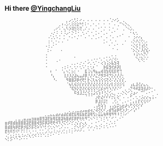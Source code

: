 ## Hi there [@YingchangLiu](https://github.com/YingchangLiu)

```
⠀⠀⠀⠀⠀⠀⠀⠀⠀⠀⠀⠀⠀⠀⠀⠀⠀⠀⠀⠀⠀⠀⠀⡀⡠⢂⢃⠅⠔⠠⠀⠄⠠⠀⠄⠠⠀⠄⠠⠈⡐⠔⡡⠀⢀⠀⠀⠀⠀⠀⠀⠀⠀⠀⠀⠀⠀⠀⠀⠀
⠀⠀⠀⠀⠀⠀⠀⠀⠀⠀⠀⠀⠀⠀⠀⠀⠀⠀⠀⠀⢀⠰⠠⡡⢂⢕⢕⣕⠓⡃⠅⠂⡀⠂⡀⠂⠀⠂⠀⠂⠀⠄⢀⠉⠢⡑⢄⠀⠀⠀⠀⠀⠀⠀⠀⠀⠀⠀⠀⠀
⠀⠀⠀⠀⠀⠀⠀⠀⠀⠀⠀⠀⠀⠀⠀⠀⠀⠀⢀⠔⠡⠈⢄⠣⡱⢽⣓⢕⢝⢀⠌⠠⠀⠄⠀⠂⠁⡈⠀⡁⠐⠀⠄⠀⢀⠈⠢⡡⡀⠀⠀⠀⠀⠀⠀⠀⠀⠀⠀⠀
⠀⠀⠀⠀⠀⠀⠀⠀⠀⠀⠀⠀⠀⠀⠀⠀⠀⠠⡐⠨⠀⠅⠨⡠⠂⡑⠨⠐⠀⢂⠠⠁⠐⠀⡁⠄⠁⡀⠄⠀⠂⠁⠀⠀⡀⠀⠀⠂⢆⢂⠀⠀⠀⠀⠀⠀⠀⠀⠀⠀
⠀⠀⠀⠀⠀⠀⠀⠀⠀⠀⠀⠀⠀⠀⠀⠀⠠⢁⢂⠡⢈⠀⡁⠀⠂⠄⠂⡈⠈⠀⠄⠈⢀⠁⡀⠄⠂⠀⠄⠈⠠⠀⠂⠁⠀⠀⠐⠀⢐⠔⠔⡄⠀⠀⠀⠀⠀⠀⠀⠀
⠀⠀⠀⠀⠀⠀⠀⠀⠀⠀⠀⠀⠀⠀⠀⠀⢐⠐⡀⠂⠄⠠⠀⠈⠀⠀⠀⠀⠀⠀⠀⠀⠀⠀⠀⠀⠀⡁⠄⠈⡀⠐⠀⠀⠀⠂⠀⠠⡑⠜⢌⢊⢂⠄⠀⠀⠀⠀⠀⠀
⠀⠀⠀⠀⠀⠀⠀⠀⠀⠀⠀⠀⠀⠀⠀⠠⢐⢀⠂⠁⠀⠀⠀⠀⠀⠀⠀⠀⠀⠀⠀⠀⠀⠀⠀⠀⠀⠀⠀⠂⠀⠂⠁⠀⠁⠀⠀⠐⢌⢪⢘⢰⡣⡃⠀⠀⠀⠀⠀⠀
⠀⠀⠀⠀⠀⠀⠀⠀⠀⠀⠀⠀⠀⠀⠀⠀⡂⠄⠀⠀⠀⠄⠀⠀⠀⠀⠀⠀⠀⠀⠀⠀⠀⠀⠀⠀⠀⠀⠀⠀⠈⠀⠂⠀⠀⠀⠀⠈⡢⡑⡌⡸⡜⣎⠄⠀⠀⠀⠀⠀
⠀⠀⠀⠀⠀⠀⠀⠀⠀⠀⠀⠀⠀⠀⠀⠠⠀⠀⠀⠀⠀⠀⠀⠀⠀⠀⠀⠀⠀⠀⠀⠀⠀⠀⠀⠀⠀⠀⠀⠀⡀⢀⠀⠀⠀⠀⠀⠀⠰⢨⠢⠢⡙⠌⠀⠀⠀⠀⠀⠀
⠀⠀⠀⠀⠀⠀⠀⠀⠀⠀⠀⠀⠀⠀⠀⢈⠀⠀⠀⠀⢀⠀⠀⠀⠀⠀⠁⠀⠀⠀⠀⡀⢀⠠⠠⠐⡀⠂⡁⡡⡐⢔⠄⠀⠀⠀⠀⠀⠀⠑⡌⢕⠌⠌⠀⠀⠀⠀⠀⠀
⠀⠀⠀⠀⠀⠀⠀⠀⠀⠀⠀⠀⠀⠀⠀⠠⠀⠀⠀⠈⠀⠀⠀⠀⠀⡀⡀⠄⡐⠠⠁⠔⡀⢂⠁⠂⢔⢱⢨⡢⣧⣳⢽⠀⠀⠀⠀⠀⠀⠀⠈⠀⠁⠀⠀⠀⠀⠀⠀⠀
⠀⠀⠀⠀⠀⠀⠀⠀⠀⠀⠀⠀⠀⠀⠀⠐⠀⠀⠀⠀⠀⠠⢐⠨⠐⡀⢂⠂⢂⠡⠁⡂⢂⠆⠈⠀⠀⡷⣯⣻⢞⡾⡽⡇⠀⠀⠀⠀⠀⠀⠀⠀⠀⠀⠀⠀⠀⠀⠀⠀
⠀⠀⠀⠀⠀⠀⠀⠀⠀⠀⠀⠀⠀⠀⠀⠀⠀⠆⠀⠁⠀⠈⡄⠢⡁⡢⡂⠐⠀⠀⣯⢨⢢⠻⣦⣤⢾⢽⣳⢯⢯⡯⢟⢙⠀⠀⠀⠀⠀⠀⠀⠀⠀⠀⠀⠀⠀⠀⠀⠀
⠀⠀⠀⠀⠀⠀⠀⠀⠀⠀⠀⠀⠀⠀⠀⠀⠀⠘⡄⠀⠀⠀⢸⡸⡸⣜⣼⢦⣤⡼⡿⡘⡜⠜⣌⡚⡻⠽⠺⡙⡕⡜⡜⡜⡂⠀⠀⠀⠀⠀⠀⠀⠀⠀⠀⠀⠀⠀⠀⠀
⠀⠀⠀⠀⠀⠀⠀⠀⠀⠀⠀⠀⠀⠀⠀⠀⠀⠀⠘⠄⠀⠀⠀⠻⣿⣿⡽⡿⢞⢟⡃⡗⢌⢇⢦⢪⢪⢪⢝⢜⠌⡜⡌⡎⡎⡀⠀⠀⠀⠀⠀⠀⠀⠀⠀⠀⠀⠀⠀⠀
⠀⠀⠀⠀⠀⠀⠀⠀⠀⠀⠀⠀⠀⠀⠀⠀⠀⠀⠀⠀⠀⠀⠀⠈⢦⢇⢮⡪⡎⡖⡕⡝⡜⣜⢜⢜⢜⢜⢜⡔⡇⡪⡪⡪⢪⠀⠀⢠⣆⣸⢜⡔⣄⢄⠀⠀⠀⠀⠀⠀
⠀⠀⠀⠀⠀⠀⠀⠀⠀⠀⠀⠀⠀⠀⠀⠀⠀⠀⠀⠀⠀⠀⠀⠀⠈⢯⡳⡕⣝⢜⢎⢮⢪⢪⠪⣊⡮⡲⢓⠱⡘⡜⠌⠊⠀⡀⠠⡙⠺⠾⣽⢽⣺⡼⠕⠂⡀⠀⠀⠀
⠀⠀⠀⠀⠀⠀⠀⠀⠀⠀⠀⠀⠀⠀⠀⠀⠀⠀⠀⠀⠀⠀⠀⠀⠀⠀⠯⣺⣸⣘⣊⢪⢨⣨⢪⢱⠸⢘⢌⢊⢄⡀⠠⠠⡑⢌⠊⡨⣰⠔⠀⠉⠁⠄⠂⠁⠀⡀⠄⠀
⠀⠀⠀⠀⠀⠀⠀⠀⠀⠀⠀⠀⠀⠀⠀⠀⠀⠀⠀⠀⠀⠀⠀⠀⠀⠀⠀⠀⠀⠀⠈⠈⠈⠀⡰⡗⣜⠎⠎⠎⡒⡅⢕⠁⠠⠀⠄⠋⡀⢂⠐⡨⡔⡔⢤⢨⠠⠀⠀⠀
⠀⠀⠀⠀⠀⠀⠀⠀⠀⠀⠀⠀⠀⠀⠀⠀⠀⠀⠀⠀⠀⠀⠀⠀⠀⠀⠀⠀⠀⠀⠀⠀⠀⠀⡿⣸⡪⡭⡃⠀⢀⢊⠄⠁⡀⠄⠂⡁⡄⡆⡏⢎⢪⠪⠊⠀⠀⠀⠀⠀
⠀⠀⠀⠀⠀⠀⠀⠀⠀⠀⠀⠀⠀⠀⠀⠀⠀⠀⠀⠀⠀⠀⠀⠀⠀⠀⠀⠀⠀⠀⠀⠀⠀⢀⢠⢗⢵⢱⠀⢠⢠⣢⡭⣢⣖⡼⢢⢋⢪⠪⡊⠎⠀⠀⠀⠀⠀⠀⠀⠀
⠀⠀⠀⠀⠀⠀⠀⠀⠀⠀⠀⠀⠀⠀⠀⠀⠀⠀⠀⠀⠀⠀⠀⠀⡀⢀⢀⣀⣠⣠⣤⣴⢴⡐⢼⢝⢎⠎⡠⣾⢻⣵⡿⢟⡱⡸⢂⠔⢡⠃⠁⠀⠀⠀⠀⠀⠀⠀⠀⠀
⠀⠀⠀⠀⠀⠀⠀⠀⠀⠀⠀⠀⠀⠀⠀⡀⣀⣄⣄⣴⡴⣴⣼⣞⣾⣟⣯⢿⣯⣷⣟⣽⢿⢫⡢⣭⣥⢷⠿⢿⠻⠻⠸⢘⠨⠔⠁⠀⠀⠀⠀⠀⠀⠀⠀⠀⠀⠀⠀⠀
⠀⠀⠀⠀⡀⣀⢀⣤⣠⣤⣲⣶⣶⣿⣻⣽⣟⣷⢿⣯⣿⣽⢷⣿⡾⡯⡿⡟⢗⢗⠻⢉⠢⠑⠨⠈⡂⠅⢃⠁⠊⠈⡀⠂⠁⠀⠀⠀⠀⠀⠀⠀⠀⠀⠀⠀⠀⠀⠀⠀
⣶⡾⣿⣾⣷⣿⣿⣿⣽⣟⣿⣿⢾⣻⡯⡿⡽⢟⢟⠺⠹⡘⢍⢊⠌⡊⡐⡌⡔⢄⢆⠀⠠⠀⠂⠁⡀⠁⠄⡈⠄⠅⠀⠀⠀⠀⠀⠀⠀⠀⠀⠀⠀⠀⠀⠀⠀⠀⠀⠀
⣿⣾⣿⢷⡿⣟⡿⡺⣯⡫⡯⢝⠵⠱⠑⡃⢊⢂⠢⠑⢁⠌⠠⠠⠀⡀⡊⠢⢃⠕⠁⠌⠔⠠⢑⢈⠂⠅⠡⠐⠐⠈⠀⠀⠀⠀⠀⠀⠀⠀⠀⠀⠀⠀⠀⠀⠀⠀⠀⠀
⣟⢗⠯⡫⠪⠃⠍⠅⠅⢂⠐⠐⡀⡁⡁⡠⠡⡠⠨⡐⠔⡐⡁⡂⠅⡂⠊⠊⠊⠐⠀⠈⠀⠁⠀⠀⠀⠀⠀⠀⠀⠀⠀⠀⠀⠀⠀⠀⠀⠀⠀⠀⠀⠀⠀⠀⠀⠀⠀⠀
⠠⡁⣂⡂⡅⢥⠨⠔⠌⢆⢊⠪⠨⠨⠈⠄⠅⠂⠁⠀⠁⠀⠀⠀⠀⠀⠀⠀⠀⠀⠀⠀⠀⠀⠀⠀⠀⠀⠀⠀⠀⠀⠀⠀⠀⠀⠀⠀⠀⠀⠀⠀⠀⠀⠀⠀⠀⠀⠀⠀
⠑⠅⠕⠈⠈⠐⠁⠁⠁⠀⠀⠀⠀⠀⠀⠀⠀⠀⠀⠀⠀⠀⠀⠀⠀⠀⠀⠀⠀⠀⠀⠀⠀⠀⠀⠀⠀⠀⠀⠀⠀⠀⠀⠀⠀⠀⠀⠀⠀⠀⠀⠀⠀⠀⠀⠀⠀⠀⠀⠀
```

<!--
**YingchangLiu/YingchangLiu** is a ✨ _special_ ✨ repository because its `README.md` (this file) appears on your GitHub profile.

Here are some ideas to get you started:

- 🔭 I’m currently working on ...
- 🌱 I’m currently learning ...
- 👯 I’m looking to collaborate on ...
- 🤔 I’m looking for help with ...
- 💬 Ask me about ...
- 📫 How to reach me: ...
- 😄 Pronouns: ...
- ⚡ Fun fact: ...
-->
